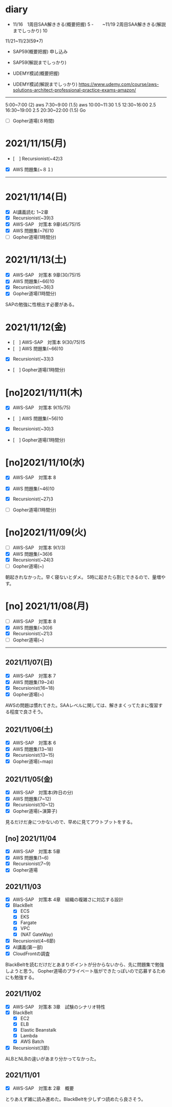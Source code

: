 # diary


- 11/16　1周目SAA解ききる(概要把握) 5
-　　~11/19 2周目SAA解ききる(解説までしっかり) 10

11/21~11/23(59*7)
- SAP59(概要把握)
申し込み
- SAP59(解説までしっかり)

- UDEMY模試(概要把握) 
- UDEMY模試(解説までしっかり) 
https://www.udemy.com/course/aws-solutions-architect-professional-practice-exams-amazon/


---


5:00~7:00 (2) aws
7:30~9:00 (1.5) aws
10:00~11:30 1.5
12:30~16:00 2.5
16:30~19:00 2.5
20:30~22:00 (1.5) Go

- [ ] Gopher道場(８時間)



# 2021/11/15(月)

- [　] Recursionist(~42)3
- [x] AWS 問題集(~８１)

---

# 2021/11/14(日)

- [x] AI講義読む 1~2章
- [x] Recursionist(~39)3
- [x] AWS-SAP　対策本 9章(45/75)15
- [x] AWS 問題集(~76)10
- [ ] Gopher道場(1時間分)

# 2021/11/13(土)

- [x] AWS-SAP　対策本 9章(30/75)15
- [X] AWS 問題集(~66)10
- [x] Recursionist(~36)3
- [x] Gopher道場(1時間分)

SAPの勉強に性根出す必要がある。

# 2021/11/12(金)

- [　] AWS-SAP　対策本 9(30/75)15
- [　] AWS 問題集(~66)10
- [x] Recursionist(~33)3
- [　] Gopher道場(1時間分)

# [no]2021/11/11(木)

- [x] AWS-SAP　対策本 9(15/75)
- [　] AWS 問題集(~56)10
- [x] Recursionist(~30)3
- [　] Gopher道場(1時間分)

# [no]2021/11/10(水)

- [x] AWS-SAP　対策本 8
- [x] AWS 問題集(~46)10
- [x] Recursionist(~27)3
- [ ] Gopher道場(1時間分)


# [no]2021/11/09(火)

- [ ] AWS-SAP　対策本 9(1/3)
- [x] AWS 問題集(~36)6
- [x] Recursionist(~24)3
- [ ] Gopher道場(~)

朝起きれなかった。早く寝ないとダメ。
5時に起きたら割とできるので、量増やす。


# [no] 2021/11/08(月)

- [ ] AWS-SAP　対策本 8
- [x] AWS 問題集(~30)6
- [x] Recursionist(~21)3
- [ ] Gopher道場(~)

---

## 2021/11/07(日)
- [x] AWS-SAP　対策本 7
- [x] AWS 問題集(19~24)
- [x] Recursionist(16~18)
- [x] Gopher道場(~)

AWSの問題は慣れてきた。SAAレベルに関しては、解きまくってたまに復習する程度で良さそう。

## 2021/11/06(土)
- [x] AWS-SAP　対策本 6
- [x] AWS 問題集(13~18)
- [x] Recursionist(13~15)
- [x] Gopher道場(~map)

## 2021/11/05(金)
- [x] AWS-SAP　対策本(昨日の分)
- [x] AWS 問題集(7~12)
- [x] Recursionist(10~12)
- [x] Gopher道場(~演算子)

見るだけだ身につかないので、早めに見てアウトプットをする。

## [no] 2021/11/04
- [x] AWS-SAP　対策本 5章
- [x] AWS 問題集(1~6)
- [x] Recursionist(7~9)
- [x] Gopher道場

## 2021/11/03
- [x] AWS-SAP　対策本 4章　組織の複雑さに対応する設計
- [x] BlackBelt
  - [x] ECS
  - [x] EKS
  - [x] Fargate
  - [x] VPC
  - [x] (NAT GateWay)
- [x] Recursionist(4~6節)
- [x] AI講義(第一部)
- [x] CloudFrontの調査

BlackBeltを読むだけだとあまりポイントが分からないから、先に問題集で勉強しようと思う。
Gopher道場のプライベート版ができたっぽいので応募するためにも勉強する。

## 2021/11/02
- [x] AWS-SAP　対策本 3章　試験のシナリオ特性
- [x] BlackBelt
  - [x] EC2
  - [x] ELB
  - [x] Elastic Beanstalk
  - [x] Lambda
  - [x] AWS Batch
- [x] Recursionist(3節)

ALBとNLBの違いがあまり分かってなかった。

## 2021/11/01
- [x] AWS-SAP　対策本 2章　概要

とりあえず雑に読み進めた。BlackBeltを少しずつ読めたら良さそう。
